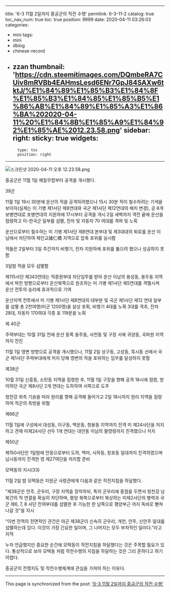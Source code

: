 
---
title: '6-3 11월 2일까지 중공군의 작전 수행'
permlink: 6-3-11-2
catalog: true
toc_nav_num: true
toc: true
position: 9999
date: 2020-04-11 03:26:03
categories:
- mini
tags:
- mini
- dblog
- chinese-record
- zzan
thumbnail: 'https://cdn.steemitimages.com/DQmbeRA7CUiv8mRVBb4EAHmsLesd6ENr7GpJ84SAXw6tktJ/%E1%84%89%E1%85%B3%E1%84%8F%E1%85%B3%E1%84%85%E1%85%B5%E1%86%AB%E1%84%89%E1%85%A3%E1%86%BA%202020-04-11%20%E1%84%8B%E1%85%A9%E1%84%92%E1%85%AE%2012.23.58.png'
sidebar:
    right:
        sticky: true
widgets:
    -
        type: toc
        position: right
---


![스크린샷 2020-04-11 오후 12.23.58.png](https://cdn.steemitimages.com/DQmbeRA7CUiv8mRVBb4EAHmsLesd6ENr7GpJ84SAXw6tktJ/%E1%84%89%E1%85%B3%E1%84%8F%E1%85%B3%E1%84%85%E1%85%B5%E1%86%AB%E1%84%89%E1%85%A3%E1%86%BA%202020-04-11%20%E1%84%8B%E1%85%A9%E1%84%92%E1%85%AE%2012.23.58.png)



중공군은 11월 1일 해질무렵부터 공격을 개시했다. 

39군

11월 1일 19시 30분에 운산의 적을 공격하려했으나 15시 30분 적이 철수하려는 기색을 보이자(실제는 미 기병 제1사단 제8연대와 국군 제1사단 제12연대의 배치 변경), 곧 8개 보병연대로 포병연대의 지원하에 17시부터 공격을 개시
2일 새벽까지 격전 끝에 운산을 점령하고 미-한국군 일부를 섬멸, 전차 및 자동차 70 여대를 격파 및 노획

운산으로부터 철수하는 미 기병 제1사단 제8연대 본부대 및 제3대대의 퇴로를 운산 이남에서 차단하여 제인교諸仁橋 지역으로 압축 포위를 실시함

적들은 2일부터 3일 주간까지 비행기, 전차 지원하에 포위를 뚫으려 했으나 성공하지 못함

3일밤 적을 모두 섬멸함

제115사단 제343연대는 적증원부대 차단임무를 받아 운산 이남의 용성동, 용두동 지역에서 박천 방향으로부터 운산북쪽으로 원조하는 미 기병 제1사단 제5연대를 격멸시켜 운산 전투의 승리에 효과적으로 기여

운산지역 전투에서 미 기병 제1사단 제8연대의 대부분 및 국군 제1사단 제12 연대 일부를 섬멸
총 2천여명(미군 1200명)을 살상 포획, 비행기 4대를 노획 3대를 격추, 전차 28대, 자동차 170여대 각종 포 119문을 노획

제 40군

주력부대는 10월 31일 전에 운산 동쪽 용주동, 사천동 및 구장 서북 귀양동, 곡파원 지역까지 전진

11월 1일 영변 방향으로 공격을 개시했으나, 11월 2일 상구동, 고성동, 묵시동 선에서 국군 제1사단 주력부대에게 저지 당해 영변의 적을 포위하는 임무를 달성하지 못함

제38군 

10월 31일 신흥동, 소민동 지역을 점령한 후, 11월 1일 구장을 향해 공격 18시에 점령, 방어하던 국군 제8사단 2개 연대는 도하하여 서쪽으로 도주

청천강 좌측 기슭을 따라 원리를 향해 공격해 들어가고 2일 18시까지 원리 지역을 점령하여 적군의 측방을 위협

제66군

11월 1일에 구성에서 대성동, 이구동, 백운동, 청용동 지역까지 진격 미 제24사단을 저지하고 견제
미제24사단 선두 1개 연대는 대안동 이남의 팔영령까지 진격했으나 저지

제50군

제150사단은 1일밤에 안동으로부터 도하, 백마, 사하동, 창포동 일대까지 진격하였으며 남시동까지 진격한 영 제27여단을 저지할 준비


모택동의 지시(33)

11월 2일 밤 모택동은 지원군 사령관에게 다음과 같은 작전지침을 하달했다. 

“제38군은 안주, 군우리, 구장 지역을 장악하되, 특히 군우리에 중점을 두면서 청천강 남북간의 적 연결을 확실히 차단하며, 평양 북쪽으로부터 북상하는 미제2사단의 병력과 국군 제6, 7, 8 사단 잔여부대를 섬멸한 후 가능한 한  남쪽으로 평양부근 까지 독바로 뻗쳐나갈 것”을 지시

“이번 전역의 전면적인 관건은 아군 제38군이 신속히 군우리, 개천, 안주, 신안주 일대를 섬멸하는데 있다. 이것이 가장 긴요한 일이며, 그 나머지는 모두 부차적인 일이다.”라고 지적

누차 언급했지만 중요한 순간에 모택동이 작전지침을 하달했다는 것은 주목할 필요가 있다. 통상적으로 보아 모택동 처럼 작전수행의 지침을 하달하는 것은 그리 흔하다고 하기 어렵다. 

중공군의 전쟁지도 및 작전수행체계에 관심을 가져야 하는 이유다.

- - -

This page is synchronized from the post: ['6-3 11월 2일까지 중공군의 작전 수행'](https://steemit.com/@wisdomandjustice/6-3-11-2)
